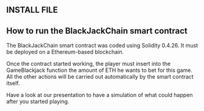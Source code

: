 ## **INSTALL FILE** ##

## How to run the BlackJackChain smart contract

The BlackJackChain smart contract was coded using Solidity 0.4.26. It must be deployed on a Ethereum-based blockchain.

Once the contract started working, the player must insert into the GameBlackjack function the amount of ETH he wants to bet for this game. All the other actions will be carried out automatically by the smart contract itself.

Have a look at our presentation to have a simulation of what could happen after you started playing.

